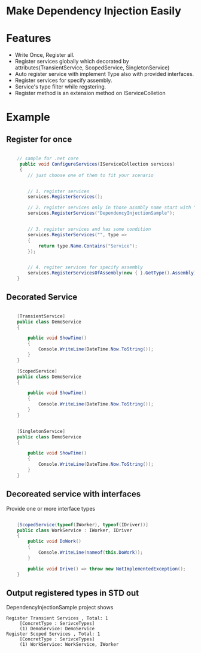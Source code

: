 # Make Dependency Injection Easily

# Features

* Write Once, Register all.
* Register services globally which decorated by attributes(TransientService, ScopedService, SingletonService)
* Auto register service with implement Type also with provided interfaces.
* Register services for specify assembly.
* Service's type filter while regstering.
* Register method is an extension method on IServiceColletion

# Example

## Register for once

```csharp
    
    // sample for .net core 
     public void ConfigureServices(IServiceCollection services)
     {
        // just choose one of them to fit your scenario


        // 1. register services
        services.RegisterServices();

        // 2. register services only in those assmbly name start with "DependencyInjectionSample"
        services.RegisterServices("DependencyInjectionSample");


        // 3. register services and has some condition
        services.RegisterServices("", type =>
        {
            return type.Name.Contains("Service");
        });


        // 4. regiter services for specify assembly
        services.RegisterServicesOfAssembly(new { }.GetType().Assembly);
    }

```

## Decorated Service

```csharp

    [TransientService]
    public class DemoService
    {

        public void ShowTime()
        {
            Console.WriteLine(DateTime.Now.ToString());
        }
    }

    [ScopedService]
    public class DemoService
    {

        public void ShowTime()
        {
            Console.WriteLine(DateTime.Now.ToString());
        }
    }


    [SingletonService]
    public class DemoService
    {

        public void ShowTime()
        {
            Console.WriteLine(DateTime.Now.ToString());
        }
    }


```

## Decoreated service with interfaces

Provide one or more interface types

```csharp

    [ScopedService(typeof(IWorker), typeof(IDriver))]
    public class WorkService : IWorker, IDriver
    {
        public void DoWork()
        {
            Console.WriteLine(nameof(this.DoWork));
        }

        public void Drive() => throw new NotImplementedException();
    }

```


## Output registered types in STD out

DependencyInjectionSample project shows

```
Register Transient Services , Total: 1
     [ConcretType : SerivceTypes]
     (1) DemoService: DemoService
Register Scoped Services , Total: 1
     [ConcretType : SerivceTypes]
     (1) WorkService: WorkService, IWorker
```




